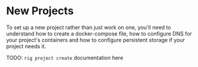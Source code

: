 # New Projects

To set up a new project rather than just work on one, you'll need to understand how to create a 
docker-compose file, how to configure DNS for your project's containers and how to configure 
persistent storage if your project needs it.

TODO: `rig project create` documentation here